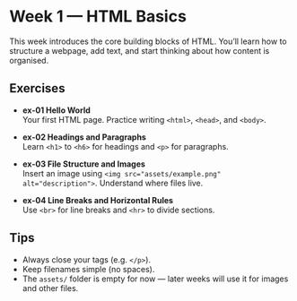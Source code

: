 # Week 1 — HTML Basics

This week introduces the core building blocks of HTML. You’ll learn how to structure a webpage, add text, and start thinking about how content is organised.

## Exercises
- **ex-01 Hello World**  
  Your first HTML page. Practice writing `<html>`, `<head>`, and `<body>`.

- **ex-02 Headings and Paragraphs**  
  Learn `<h1>` to `<h6>` for headings and `<p>` for paragraphs.

- **ex-03 File Structure and Images**  
  Insert an image using `<img src="assets/example.png" alt="description">`. Understand where files live.

- **ex-04 Line Breaks and Horizontal Rules**  
  Use `<br>` for line breaks and `<hr>` to divide sections.

## Tips
- Always close your tags (e.g. `</p>`).  
- Keep filenames simple (no spaces).  
- The `assets/` folder is empty for now — later weeks will use it for images and other files.

